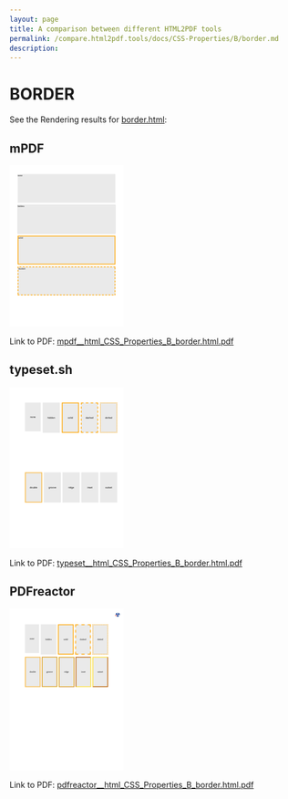 ```yaml
---
layout: page
title: A comparison between different HTML2PDF tools
permalink: /compare.html2pdf.tools/docs/CSS-Properties/B/border.md
description: 
---
```


# BORDER

See the Rendering results for [border.html](/html/CSS%20Properties/B/border.html):

## mPDF
![](mpdf__html_CSS_Properties_B_border.html.png) 

Link to PDF: [mpdf__html_CSS_Properties_B_border.html.pdf](mpdf__html_CSS_Properties_B_border.html.pdf)

## typeset.sh
![](typeset__html_CSS_Properties_B_border.html.png) 

Link to PDF: [typeset__html_CSS_Properties_B_border.html.pdf](typeset__html_CSS_Properties_B_border.html.pdf)

## PDFreactor
![](pdfreactor__html_CSS_Properties_B_border.html.png) 

Link to PDF: [pdfreactor__html_CSS_Properties_B_border.html.pdf](pdfreactor__html_CSS_Properties_B_border.html.pdf)
